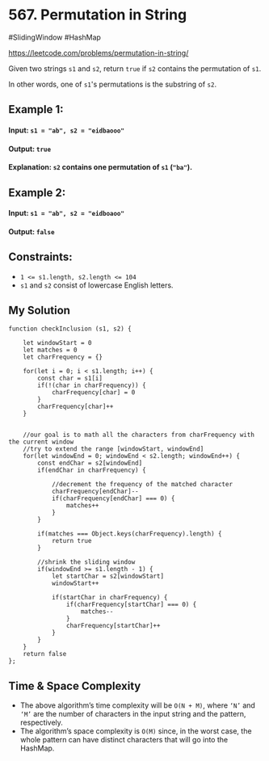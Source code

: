 # 567. Permutation in String
#SlidingWindow #HashMap

https://leetcode.com/problems/permutation-in-string/

Given two strings `s1` and `s2`, return `true` if `s2` contains the permutation of `s1`.

In other words, one of `s1`'s permutations is the substring of `s2`.

 

## Example 1:

#### Input: `s1 = "ab", s2 = "eidbaooo"`
#### Output: `true`
#### Explanation: `s2` contains one permutation of `s1` (`"ba"`).
## Example 2:

#### Input: `s1 = "ab", s2 = "eidboaoo"`
#### Output: `false`
 

## Constraints:

- `1 <= s1.length, s2.length <= 104`
- `s1` and `s2` consist of lowercase English letters.

## My Solution
````
function checkInclusion (s1, s2) {
    
    let windowStart = 0
    let matches = 0
    let charFrequency = {}
    
    for(let i = 0; i < s1.length; i++) {
        const char = s1[i]
        if(!(char in charFrequency)) {
            charFrequency[char] = 0
        }
        charFrequency[char]++
    }
    
    
    //our goal is to math all the characters from charFrequency with the current window
    //try to extend the range [windowStart, windowEnd]
    for(let windowEnd = 0; windowEnd < s2.length; windowEnd++) {
        const endChar = s2[windowEnd]
        if(endChar in charFrequency) {
            
            //decrement the frequency of the matched character
            charFrequency[endChar]--
            if(charFrequency[endChar] === 0) {
                matches++
            }
        }
        
        if(matches === Object.keys(charFrequency).length) {
            return true
        }
        
        //shrink the sliding window
        if(windowEnd >= s1.length - 1) {
            let startChar = s2[windowStart]
            windowStart++
            
            if(startChar in charFrequency) {
                if(charFrequency[startChar] === 0) {
                    matches--
                }
                charFrequency[startChar]++
            }
        }
    }
    return false  
};
````
## Time & Space Complexity
- The above algorithm’s time complexity will be `O(N + M)`, where `‘N’` and `‘M’` are the number of characters in the input string and the pattern, respectively.
- The algorithm’s space complexity is `O(M)` since, in the worst case, the whole pattern can have distinct characters that will go into the HashMap.
